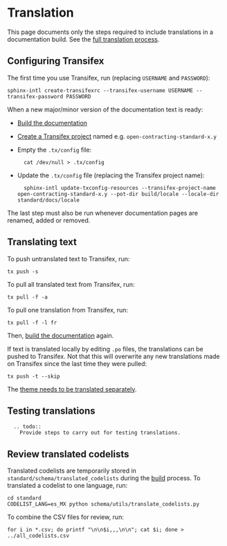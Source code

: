 # Translation

This page documents only the steps required to include translations in a documentation build. See the [full translation process](../translation).

## Configuring Transifex

The first time you use Transifex, run (replacing `USERNAME` and `PASSWORD`):

```shell
sphinx-intl create-transifexrc --transifex-username USERNAME --transifex-password PASSWORD
```

When a new major/minor version of the documentation text is ready:

* [Build the documentation](build)
* [Create a Transifex project](https://www.transifex.com/OpenDataServices/) named e.g. `open-contracting-standard-x.y`
* Empty the `.tx/config` file:

        cat /dev/null > .tx/config

* Update the `.tx/config` file (replacing the Transifex project name):

        sphinx-intl update-txconfig-resources --transifex-project-name open-contracting-standard-x.y --pot-dir build/locale --locale-dir standard/docs/locale

The last step must also be run whenever documentation pages are renamed, added or removed.

## Translating text

To push untranslated text to Transifex, run:

```shell
tx push -s
```

To pull all translated text from Transifex, run:

```shell
tx pull -f -a
```

To pull one translation from Transifex, run:

```shell
tx pull -f -l fr
```

Then, [build the documentation](build) again.

If text is translated locally by editing `.po` files, the translations can be pushed to Transifex. Not that this will overwrite any new translations made on Transifex since the last time they were pulled:

```shell
tx push -t --skip
```

The [theme needs to be translated separately](https://github.com/open-contracting/standard_theme#translations).

## Testing translations

```eval_rst
  .. todo::
    Provide steps to carry out for testing translations.
```

## Review translated codelists

Translated codelists are temporarily stored in `standard/schema/translated_codelists` during the [build](build) process. To translated a codelist to one language, run:

```shell
cd standard
CODELIST_LANG=es_MX python schema/utils/translate_codelists.py
```

To combine the CSV files for review, run:

```shell
for i in *.csv; do printf "\n\n$i,,,\n\n"; cat $i; done > ../all_codelists.csv
```
